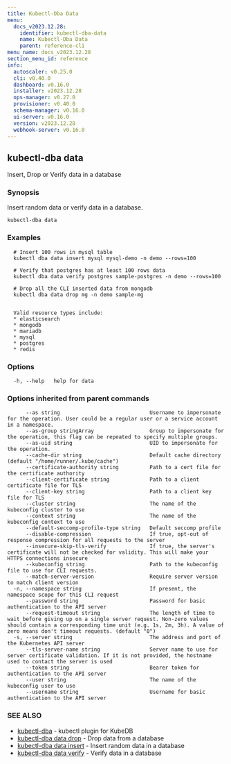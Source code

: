 ```yaml
---
title: Kubectl-Dba Data
menu:
  docs_v2023.12.28:
    identifier: kubectl-dba-data
    name: Kubectl-Dba Data
    parent: reference-cli
menu_name: docs_v2023.12.28
section_menu_id: reference
info:
  autoscaler: v0.25.0
  cli: v0.40.0
  dashboard: v0.16.0
  installer: v2023.12.28
  ops-manager: v0.27.0
  provisioner: v0.40.0
  schema-manager: v0.16.0
  ui-server: v0.16.0
  version: v2023.12.28
  webhook-server: v0.16.0
---
```


## kubectl-dba data

Insert, Drop or Verify data in a database

### Synopsis

Insert random data or verify data in a database.

```
kubectl-dba data
```

### Examples

```
  # Insert 100 rows in mysql table
  kubectl dba data insert mysql mysql-demo -n demo --rows=100
  
  # Verify that postgres has at least 100 rows data
  kubectl dba data verify postgres sample-postgres -n demo --rows=100
  
  # Drop all the CLI inserted data from mongodb
  kubectl dba data drop mg -n demo sample-mg
  
  
  Valid resource types include:
  * elasticsearch
  * mongodb
  * mariadb
  * mysql
  * postgres
  * redis
```

### Options

```
  -h, --help   help for data
```

### Options inherited from parent commands

```
      --as string                             Username to impersonate for the operation. User could be a regular user or a service account in a namespace.
      --as-group stringArray                  Group to impersonate for the operation, this flag can be repeated to specify multiple groups.
      --as-uid string                         UID to impersonate for the operation.
      --cache-dir string                      Default cache directory (default "/home/runner/.kube/cache")
      --certificate-authority string          Path to a cert file for the certificate authority
      --client-certificate string             Path to a client certificate file for TLS
      --client-key string                     Path to a client key file for TLS
      --cluster string                        The name of the kubeconfig cluster to use
      --context string                        The name of the kubeconfig context to use
      --default-seccomp-profile-type string   Default seccomp profile
      --disable-compression                   If true, opt-out of response compression for all requests to the server
      --insecure-skip-tls-verify              If true, the server's certificate will not be checked for validity. This will make your HTTPS connections insecure
      --kubeconfig string                     Path to the kubeconfig file to use for CLI requests.
      --match-server-version                  Require server version to match client version
  -n, --namespace string                      If present, the namespace scope for this CLI request
      --password string                       Password for basic authentication to the API server
      --request-timeout string                The length of time to wait before giving up on a single server request. Non-zero values should contain a corresponding time unit (e.g. 1s, 2m, 3h). A value of zero means don't timeout requests. (default "0")
  -s, --server string                         The address and port of the Kubernetes API server
      --tls-server-name string                Server name to use for server certificate validation. If it is not provided, the hostname used to contact the server is used
      --token string                          Bearer token for authentication to the API server
      --user string                           The name of the kubeconfig user to use
      --username string                       Username for basic authentication to the API server
```

### SEE ALSO

* [kubectl-dba](/docs/v2023.12.28/reference/cli/kubectl-dba)	 - kubectl plugin for KubeDB
* [kubectl-dba data drop](/docs/v2023.12.28/reference/cli/kubectl-dba_data_drop)	 - Drop data from a database
* [kubectl-dba data insert](/docs/v2023.12.28/reference/cli/kubectl-dba_data_insert)	 - Insert random data in a database
* [kubectl-dba data verify](/docs/v2023.12.28/reference/cli/kubectl-dba_data_verify)	 - Verify data in a database

